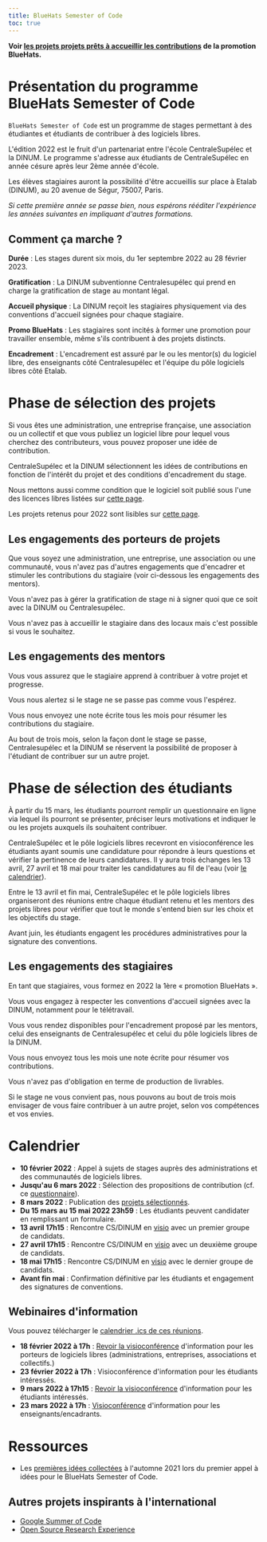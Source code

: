 ```yaml
---
title: BlueHats Semester of Code
toc: true
---
```


**Voir [les projets projets prêts à accueillir les contributions](https://communs.numerique.gouv.fr/bluehats/bsoc-contributions-2022/) de la promotion BlueHats.**

# Présentation du programme BlueHats Semester of Code

`BlueHats Semester of Code` est un programme de stages permettant à des étudiantes et étudiants de contribuer à des logiciels libres.

L'édition 2022 est le fruit d'un partenariat entre l'école CentraleSupélec et la DINUM.  Le programme s'adresse aux étudiants de CentraleSupélec en année césure après leur 2ème année d'école.

Les élèves stagiaires auront la possibilité d'être accueillis sur place à Etalab (DINUM), au 20 avenue de Ségur, 75007, Paris.

*Si cette première année se passe bien, nous espérons rééditer l'expérience les années suivantes en impliquant d'autres formations.*

## Comment ça marche ?

**Durée** : Les stages durent six mois, du 1er septembre 2022 au 28 février 2023.

**Gratification** : La DINUM subventionne Centralesupélec qui prend en charge la gratification de stage au montant légal.

**Accueil physique** : La DINUM reçoit les stagiaires physiquement via des conventions d'accueil signées pour chaque stagiaire.

**Promo BlueHats** : Les stagiaires sont incités à former une promotion pour travailler ensemble, même s'ils contribuent à des projets distincts.

**Encadrement** : L'encadrement est assuré par le ou les mentor(s) du logiciel libre, des enseignants côté Centralesupélec et l'équipe du pôle logiciels libres côté Etalab.

# Phase de sélection des projets

Si vous êtes une administration, une entreprise française, une association ou un collectif et que vous publiez un logiciel libre pour lequel vous cherchez des contributeurs, vous pouvez proposer une idée de contribution.

CentraleSupélec et la DINUM sélectionnent les idées de contributions en fonction de l'intérêt du projet et des conditions d'encadrement du stage.

Nous mettons aussi comme condition que le logiciel soit publié sous l'une des licences libres listées sur [cette page](licences-libres-dinum.md).

Les projets retenus pour 2022 sont lisibles sur [cette page](https://communs.etalab.studio/bluehats/bsoc-contributions-2022/).

## Les engagements des porteurs de projets

Que vous soyez une administration, une entreprise, une association ou une communauté, vous n'avez pas d'autres engagements que d'encadrer et stimuler les contributions du stagiaire (voir ci-dessous les engagements des mentors).

Vous n'avez pas à gérer la gratification de stage ni à signer quoi que ce soit avec la DINUM ou Centralesupélec.

Vous n'avez pas à accueillir le stagiaire dans des locaux mais c'est possible si vous le souhaitez.

## Les engagements des mentors

Vous vous assurez que le stagiaire apprend à contribuer à votre projet et progresse.

Vous nous alertez si le stage ne se passe pas comme vous l'espérez.

Vous nous envoyez une note écrite tous les mois pour résumer les contributions du stagiaire.

Au bout de trois mois, selon la façon dont le stage se passe, Centralesupélec et la DINUM se réservent la possibilité de proposer à l'étudiant de contribuer sur un autre projet.

# Phase de sélection des étudiants

À partir du 15 mars, les étudiants pourront remplir un questionnaire en ligne via lequel ils pourront se présenter, préciser leurs motivations et indiquer le ou les projets auxquels ils souhaitent contribuer.

CentraleSupélec et le pôle logiciels libres recevront en visioconférence les étudiants ayant soumis une candidature pour répondre à leurs questions et vérifier la pertinence de leurs candidatures.  Il y aura trois échanges les 13 avril, 27 avril et 18 mai pour traiter les candidatures au fil de l'eau (voir [le calendrier](#calendrier)).

Entre le 13 avril et fin mai, CentraleSupélec et le pôle logiciels libres organiseront des réunions entre chaque étudiant retenu et les mentors des projets libres pour vérifier que tout le monde s'entend bien sur les choix et les objectifs du stage.

Avant juin, les étudiants engagent les procédures administratives pour la signature des conventions.

## Les engagements des stagiaires

En tant que stagiaires, vous formez en 2022 la 1ère « promotion BlueHats ».

Vous vous engagez à respecter les conventions d'accueil signées avec la DINUM, notamment pour le télétravail.

Vous vous rendez disponibles pour l'encadrement proposé par les mentors, celui des enseignants de Centralesupélec et celui du pôle logiciels libres de la DINUM.

Vous nous envoyez tous les mois une note écrite pour résumer vos contributions.

Vous n'avez pas d'obligation en terme de production de livrables.

Si le stage ne vous convient pas, nous pouvons au bout de trois mois envisager de vous faire contribuer à un autre projet, selon vos compétences et vos envies.

# Calendrier

- **10 février 2022** : Appel à sujets de stages auprès des administrations et des communautés de logiciels libres.
- **Jusqu'au 6 mars 2022** : Sélection des propositions de contribution (cf. ce [questionnaire](bsoc-questionnaire-2022.md)).
- **8 mars 2022** : Publication des [projets sélectionnés](https://communs.numerique.gouv.fr/bluehats/bsoc-contributions-2022/).
- **Du 15 mars au 15 mai 2022 23h59** : Les étudiants peuvent candidater en remplissant un formulaire.
- **13 avril 17h15** : Rencontre CS/DINUM en [visio](https://webinaire.numerique.gouv.fr//meeting/signin/362/creator/369/hash/84c9902a44b481830388d5d69c808eb669da0a5b) avec un premier groupe de candidats.
- **27 avril 17h15** : Rencontre CS/DINUM en [visio](https://webinaire.numerique.gouv.fr//meeting/signin/362/creator/369/hash/84c9902a44b481830388d5d69c808eb669da0a5b) avec un deuxième groupe de candidats.
- **18 mai 17h15** : Rencontre CS/DINUM en [visio](https://webinaire.numerique.gouv.fr//meeting/signin/362/creator/369/hash/84c9902a44b481830388d5d69c808eb669da0a5b) avec le dernier groupe de candidats.
- **Avant fin mai** : Confirmation définitive par les étudiants et engagement des signatures de conventions.

## Webinaires d'information

Vous pouvez télécharger le [calendrier .ics de ces réunions](https://git.sr.ht/~etalab/logiciels-libres/blob/master/evenements/rdv-bsoc.ics).

- **18 février 2022 à 17h** : [Revoir la visioconférence](https://bbb-dinum-scalelite.visio.education.fr/playback/presentation/2.3/22298bc9d93b53540248207bc3f9e31260f3b4f1-1645199743002) d'information pour les porteurs de logiciels libres (administrations, entreprises, associations et collectifs.)
- **23 février 2022 à 17h** : Visioconférence d'information pour les étudiants intéressés.
- **9 mars 2022 à 17h15** : [Revoir la visioconférence](https://bbb-dinum-scalelite.visio.education.fr/playback/presentation/2.3/22298bc9d93b53540248207bc3f9e31260f3b4f1-1646842235126) d'information pour les étudiants intéressés.
- **23 mars 2022 à 17h** : [Visioconférence](https://webinaire.numerique.gouv.fr//meeting/signin/362/creator/369/hash/84c9902a44b481830388d5d69c808eb669da0a5b) d'information pour les enseignants/encadrants.

# Ressources

- Les [premières idées collectées](https://github.com/blue-hats/bluehats-soc#propositions-de-stage) à l'automne 2021 lors du premier appel à idées pour le BlueHats Semester of Code.

## Autres projets inspirants à l'international

- [Google Summer of Code](https://summerofcode.withgoogle.com)
- [Open Source Research Experience](https://cross.ucsc.edu/news/news/2021_summerstudents.html)
